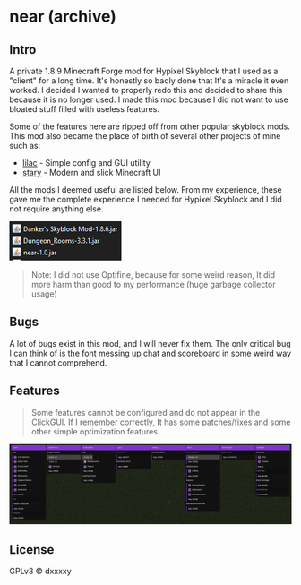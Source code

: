 # near (archive)

## Intro
A private 1.8.9 Minecraft Forge mod for Hypixel Skyblock that I used as a "client" for a long time. It's honestly so badly done that It's a miracle it even worked. I decided I wanted to properly redo this and decided to share this because it is no longer used. I made this mod because I did not want to use bloated stuff filled with useless features.

Some of the features here are ripped off from other popular skyblock mods. This mod also became the place of birth of several other projects of mine such as:
- [lilac](https://github.com/DxxxxY/lilac) - Simple config and GUI utility
- [stary](https://github.com/DxxxxY/stary) - Modern and slick Minecraft UI

All the mods I deemed useful are listed below. From my experience, these gave me the complete experience I needed for Hypixel Skyblock and I did not require anything else.

![img_1.png](img_1.png)

> Note: I did not use Optifine, because for some weird reason, It did more harm than good to my performance (huge garbage collector usage)

## Bugs
A lot of bugs exist in this mod, and I will never fix them. The only critical bug I can think of is the font messing up chat and scoreboard in some weird way that I cannot comprehend.

## Features
> Some features cannot be configured and do not appear in the ClickGUI. If I remember correctly, It has some patches/fixes and some other simple optimization features.

![img.png](img.png)

## License
GPLv3 © dxxxxy
